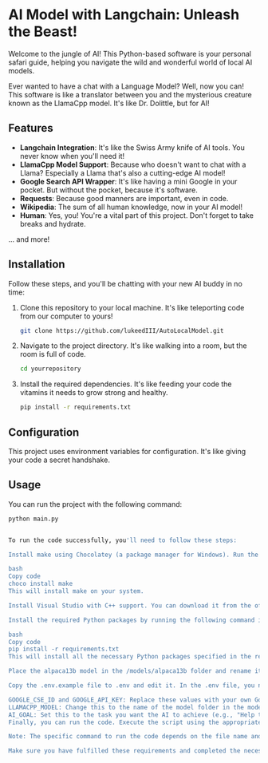# AI Model with Langchain: Unleash the Beast!

Welcome to the jungle of AI! This Python-based software is your personal safari guide, helping you navigate the wild and wonderful world of local AI models. 

Ever wanted to have a chat with a Language Model? Well, now you can! This software is like a translator between you and the mysterious creature known as the LlamaCpp model. It's like Dr. Dolittle, but for AI!

## Features

- **Langchain Integration**: It's like the Swiss Army knife of AI tools. You never know when you'll need it!
- **LlamaCpp Model Support**: Because who doesn't want to chat with a Llama? Especially a Llama that's also a cutting-edge AI model!
- **Google Search API Wrapper**: It's like having a mini Google in your pocket. But without the pocket, because it's software.
- **Requests**: Because good manners are important, even in code.
- **Wikipedia**: The sum of all human knowledge, now in your AI model!
- **Human**: Yes, you! You're a vital part of this project. Don't forget to take breaks and hydrate.

... and more!

## Installation

Follow these steps, and you'll be chatting with your new AI buddy in no time:

1. Clone this repository to your local machine. It's like teleporting code from our computer to yours!

    ```bash
    git clone https://github.com/lukeedIII/AutoLocalModel.git
    ```

2. Navigate to the project directory. It's like walking into a room, but the room is full of code.

    ```bash
    cd yourrepository
    ```

3. Install the required dependencies. It's like feeding your code the vitamins it needs to grow strong and healthy.

    ```bash
    pip install -r requirements.txt
    ```

## Configuration

This project uses environment variables for configuration. It's like giving your code a secret handshake.

## Usage

You can run the project with the following command:

```bash
python main.py


To run the code successfully, you'll need to follow these steps:

Install make using Chocolatey (a package manager for Windows). Run the following command in your command prompt or terminal:

bash
Copy code
choco install make
This will install make on your system.

Install Visual Studio with C++ support. You can download it from the official website. Make sure to select the C++ workload during the installation process.

Install the required Python packages by running the following command in your command prompt or terminal:

bash
Copy code
pip install -r requirements.txt
This will install all the necessary Python packages specified in the requirements.txt file.

Place the alpaca13b model in the /models/alpaca13b folder and rename it to model.bin. This is where the code expects to find the LlamaCpp model.

Copy the .env.example file to .env and edit it. In the .env file, you need to update the following variables:

GOOGLE_CSE_ID and GOOGLE_API_KEY: Replace these values with your own Google Search API information.
LLAMACPP_MODEL: Change this to the name of the model folder in the models directory (e.g., alpaca13b).
AI_GOAL: Set this to the task you want the AI to achieve (e.g., "Help the human overcome a mental health struggle.").
Finally, you can run the code. Execute the script using the appropriate command in your command prompt or terminal.

Note: The specific command to run the code depends on the file name and your system configuration. You might need to use python main.py or python3 main.py depending on your Python installation and environment.

Make sure you have fulfilled these requirements and completed the necessary setup steps before running the code.
